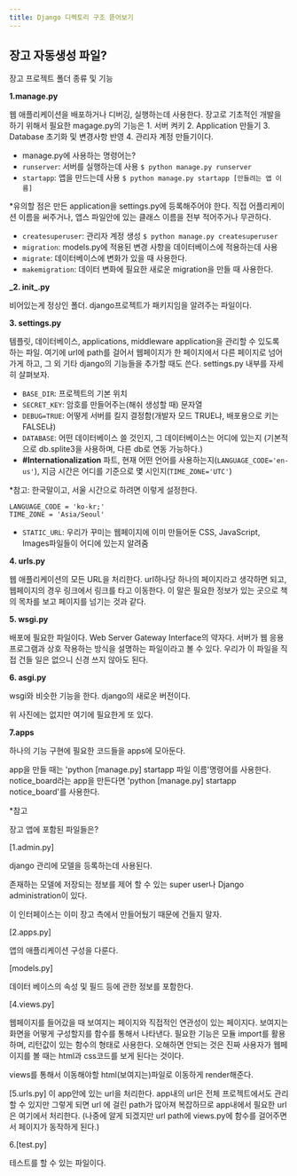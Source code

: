 ```yaml
---
title: Django 디렉토리 구조 뜯어보기
---
```


## 장고 자동생성 파일?

장고 프로젝트 폴더 종류 및 기능

**1.manage.py**

웹 애플리케이션을 배포하거나 디버깅, 실행하는데 사용한다. 장고로 기초적인 개발을 하기 위해서 필요한 magage.py의 기능은 1. 서버 켜키 2. Application 만들기 3. Database 초기화 및 변경사항 반영 4. 관리자 계정 만들기이다.

- manage.py에 사용하는 명령어는?
- `runserver`: 서버를 실행하는데 사용 `$ python manage.py runserver`
- `startapp`: 앱을 만드는데 사용 `$ python manage.py startapp [만들려는 앱 이름]`

\*유의할 점은 만든 application을 settings.py에 등록해주어야 한다. 직접 어플리케이션 이름을 써주거나, 앱스 파일안에 있는 클래스 이름을 전부 적어주거나 무관하다.

- `createsuperuser`: 관리자 계정 생성 `$ python manage.py createsuperuser`
- `migration`: models.py에 적용된 변경 사항을 데이터베이스에 적용하는데 사용
- `migrate`: 데이터베이스에 변화가 있을 때 사용한다.
- `makemigration`: 데이터 변화에 필요한 새로운 migration을 만들 때 사용한다.

**\_2. **init**\_.py**

비어있는게 정상인 폴더. django프로젝트가 패키지임을 알려주는 파일이다.

**3. settings.py**

템플릿, 데이터베이스, applications, middleware application을 관리할 수 있도록 하는 파일. 여기에 url에 path를 걸어서 웹페이지가 한 페이지에서 다른 페이지로 넘어가게 하고, 그 외 기타 django의 기능들을 추가할 때도 쓴다. settings.py 내부를 자세히 살펴보자.

- `BASE_DIR`: 프로젝트의 기본 위치
- `SECRET_KEY`: 암호를 만들어주는(해쉬 생성할 때) 문자열
- `DEBUG=TRUE`: 어떻게 서버를 킬지 결정함(개발자 모드 TRUE냐, 배포용으로 키는 FALSE냐)
- `DATABASE`: 어떤 데이터베이스 쓸 것인지, 그 데이터베이스는 어디에 있는지 (기본적으로 db.splite3을 사용하며, 다른 db로 연동 가능하다.)
- **#Internationalization** 파트, 현재 어떤 언어를 사용하는지(`LANGUAGE_CODE='en-us'`), 지금 시간은 어디를 기준으로 몇 시인지(`TIME_ZONE='UTC'`)

\*참고: 한국말이고, 서울 시간으로 하려면 이렇게 설정한다.

```
LANGUAGE_CODE = 'ko-kr;'
TIME_ZONE = 'Asia/Seoul'
```

- `STATIC_URL`: 우리가 꾸미는 웹페이지에 이미 만들어둔 CSS, JavaScript, Images파일들이 어디에 있는지 알려줌

**4. urls.py**

웹 애플리케이션의 모든 URL을 처리한다. url하나당 하나의 페이지라고 생각하면 되고, 웹페이지의 경우 링크에서 링크를 타고 이동한다. 이 말은 필요한 정보가 있는 곳으로 책의 목차를 보고 페이지를 넘기는 것과 같다.

**5. wsgi.py**

배포에 필요한 파일이다. Web Server Gateway Interface의 약자다. 서버가 웹 응용 프로그램과 상호 작용하는 방식을 설명하는 파일이라고 볼 수 있다. 우리가 이 파일을 직접 건들 일은 없으니 신경 쓰지 않아도 된다.

**6. asgi.py**

wsgi와 비슷한 기능을 한다. django의 새로운 버전이다.

위 사진에는 없지만 여기에 필요한게 또 있다.

**7.apps**

하나의 기능 구현에 필요한 코드들을 apps에 모아둔다.

app을 만들 때는 'python [manage.py] startapp 파일 이름'명령어를 사용한다. notice_board라는 app을 만든다면 'python [manage.py] startapp notice_board'를 사용한다.

\*참고

장고 앱에 포함된 파일들은?

[1.admin.py]

django 관리에 모델을 등록하는데 사용된다.

존재하는 모델에 저장되는 정보를 제어 할 수 있는 super user나 Django administration이 있다.

이 인터페이스는 이미 장고 측에서 만들어뒀기 때문에 건들지 말자.

[2.apps.py]

앱의 애플리케이션 구성을 다룬다.

[models.py]

데이터 베이스의 속성 및 필드 등에 관한 정보를 포함한다.

[4.views.py]

웹페이지를 들어갔을 때 보여지는 페이지와 직접적인 연관성이 있는 페이지다. 보여지는 화면을 어떻게 구성할지를 함수를 통해서 나타낸다. 필요한 기능은 모듈 import를 활용하며, 리턴값이 있는 함수의 형태로 사용한다. 오해하면 안되는 것은 진짜 사용자가 웹페이지를 볼 때는 html과 css코드를 보게 된다는 것이다.

views를 통해서 이동해야할 html(보여지는)파일로 이동하게 render해준다.

[5.urls.py]
이 app안에 있는 url을 처리한다. app내의 url은 전체 프로젝트에서도 관리할 수 있지만 그렇게 되면 url 에 걸린 path가 많아져 복잡하므로 app내에서 필요한 url은 여기에서 처리한다. (나중에 알게 되겠지만 url path에 views.py에 함수를 걸어주면서 페이지가 동작하게 된다.)

6.[test.py]

테스트를 할 수 있는 파일이다.
